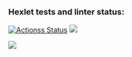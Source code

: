 ### Hexlet tests and linter status:

[![Actionss Status](https://github.com/AlexandrKananadze/java-project-lvl5/workflows/hexlet-check/badge.svg)](https://github.com/AlexandrKananadze/java-project-lvl5/actions)
<a href="https://codeclimate.com/github/AlexandrKananadze/java-project-lvl5/maintainability"><img src="https://api.codeclimate.com/v1/badges/b0c8f9a2786285cc4d3e/maintainability" /></a>

<a href="https://codeclimate.com/github/AlexandrKananadze/java-project-lvl5/test_coverage"><img src="https://api.codeclimate.com/v1/badges/b0c8f9a2786285cc4d3e/test_coverage" /></a>
